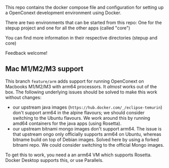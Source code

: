 This repo contains the docker compose file and configuration for setting up a OpenConext development environment using Docker.

There are two environments that can be started from this repo: One for the stepup project and one for all the other apps (called "core")

You can find more information in their respective directories (stepup and core)

Feedback welcome!

## Mac M1/M2/M3 support
This branch `feature/arm` adds support for running OpenConext on Macbooks M1/M2/M3 with arm64 processors.
It _almost_ works out of the box.  The following underlying issues should be solved to make this work without changes:
 - our upstream java images (`https://hub.docker.com/_/eclipse-temurin`) don't support arm64 in the alpine flavours; we
   should consider switching to the Ubuntu flavours.  We work around this by running amd64 containers for the java apps
   (using Rosetta).
 - our upstream bitnami mongo images don't support arm64.  The issue is that upstream ongo only officially supports
   arm64 on Ubuntu, whereas bitname build on top of Debian images.  Solved here by using a forked bitnami repo.  We
   could consider switching to the official Mongo images.


To get this to work, you need a an arm64 VM which supports Rosetta. Docker Desktop supports this, or use Parallels.
